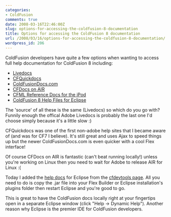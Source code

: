 ```yaml
---
categories:
- ColdFusion
comments: true
date: 2008-03-16T22:46:00Z
slug: options-for-accessing-the-coldfusion-8-documentation
title: Options for accessing the ColdFusion 8 documentation
url: /2008/03/16/options-for-accessing-the-coldfusion-8-documentation/
wordpress_id: 206
---
```


ColdFusion developers have quite a few options when wanting to access full help documentation for ColdFusion 8 including:
	
  * [Livedocs](http://livedocs.adobe.com/coldfusion/8/)
  * [CFQuickdocs](http://www.cfquickdocs.com/)
  * [ColdFusionDocs.com](http://coldfusiondocs.com/app/#/abs/)
  * [CFDocs on AIR](http://blog.brianflove.com/articles/2008/02/19/cfdocs-on-air)
  * [CFML Reference Docs for the iPod](http://blogs.adobe.com/flexdoc/2007/08/cfml_reference_docs_for_the_ip_1.html)
  * [ColdFusion 8 Help Files for Eclipse](http://www.adobe.com/support/coldfusion/downloads.html#cfdevtools)

The 'source' of all these is the same (Livedocs) so which do you go with? Funnily enough the offical Adobe Livedocs is probably the last one I'd choose simply because it's a little slow :)

CFQuickdocs was one of the first non-adobe help sites that I became aware of (and was for CF7 I believe). It's still great and uses Ajax to speed things up but the newer ColdFusionDocs.com is even quicker with a cool Flex interface!

Of course CFDocs on AIR is fantastic (can't beat running locally!) unless you're working on Linux then you need to wait for Adobe to release AIR for Linux :(

Today I added the [help docs](http://livedocs.adobe.com/coldfusion/8/com.adobe.coldfusion_help_8_1.0.1.jar) for Eclipse from the [cfdevtools page](http://www.adobe.com/support/coldfusion/downloads.html#cfdevtools). All you need to do is copy the .jar file into your Flex Builder or Eclipse installation's plugins folder then restart Eclipse and you're good to go.

This is great to have the ColdFusion docs locally right at your fingertips open in a separate Eclipse window (click "Help -> Dynamic Help"). Another reason why Eclipse is the premier IDE for ColdFusion developers.
